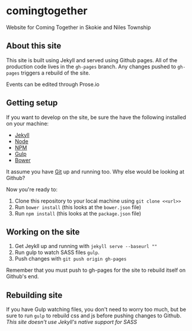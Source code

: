 comingtogether
==============

Website for Coming Together in Skokie and Niles Township

## About this site

This site is built using Jekyll and served using Github pages. All of the production code lives in the `gh-pages` branch. Any changes pushed to `gh-pages` triggers a rebuild of the site.

Events can be edited through Prose.io

## Getting setup

If you want to develop on the site, be sure the have the following installed on your machine:

- [Jekyll](http://jekyllrb.com/)
- [Node](http://nodejs.org/)
- [NPM](https://www.npmjs.com/)
- [Gulp](http://gulpjs.com/)
- [Bower](http://bower.io/)

It assume you have [Git](http://git-scm.com/) up and running too. Why else would be looking at Github?

Now you're ready to:

1. Clone this repository to your local machine using `git clone <<url>>`
2. Run `bower install` (this looks at the `bower.json` file)
3. Run `npm install` (this looks at the `package.json` file)

## Working on the site

1. Get Jeykll up and running with `jekyll serve --baseurl ""`
2. Run gulp to watch SASS files `gulp`.
3. Push changes with `git push origin gh-pages`

Remember that you must push to gh-pages for the site to rebuild itself on Github's end.

## Rebuilding site

If you have Gulp watching files, you don't need to worry too much, but be sure to run `gulp` to rebuild css and js before pushing changes to Github. *This site doesn't use Jekyll's native support for SASS*

